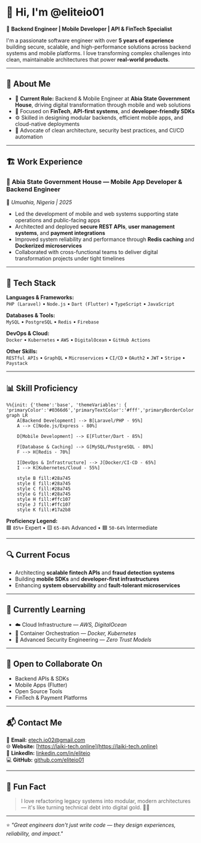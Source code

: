 # 👋 Hi, I'm **@eliteio01**

🎯 **Backend Engineer | Mobile Developer | API & FinTech Specialist**

I'm a passionate software engineer with over **5 years of experience** building secure, scalable, and high-performance solutions across backend systems and mobile platforms. I love transforming complex challenges into clean, maintainable architectures that power **real-world products**.

---

## 🧠 **About Me**

- 💼 **Current Role:** Backend & Mobile Engineer at **Abia State Government House**, driving digital transformation through mobile and web solutions
- 🧩 Focused on **FinTech**, **API-first systems**, and **developer-friendly SDKs**
- ⚙️ Skilled in designing modular backends, efficient mobile apps, and cloud-native deployments
- 🧱 Advocate of clean architecture, security best practices, and CI/CD automation

---

## 🏗️ **Work Experience**

### 💼 **Abia State Government House — Mobile App Developer & Backend Engineer**
📍 *Umuahia, Nigeria | 2025*

- Led the development of mobile and web systems supporting state operations and public-facing apps
- Architected and deployed **secure REST APIs**, **user management systems**, and **payment integrations**
- Improved system reliability and performance through **Redis caching** and **Dockerized microservices**
- Collaborated with cross-functional teams to deliver digital transformation projects under tight timelines

---

## 🚀 **Tech Stack**

**Languages & Frameworks:**  
`PHP (Laravel)` • `Node.js` • `Dart (Flutter)` • `TypeScript` • `JavaScript`

**Databases & Tools:**  
`MySQL` • `PostgreSQL` • `Redis` • `Firebase`

**DevOps & Cloud:**  
`Docker` • `Kubernetes` • `AWS` • `DigitalOcean` • `GitHub Actions`

**Other Skills:**  
`RESTful APIs` • `GraphQL` • `Microservices` • `CI/CD` • `OAuth2` • `JWT` • `Stripe` • `Paystack`

---

## 📊 **Skill Proficiency**

```mermaid
%%{init: {'theme':'base', 'themeVariables': { 'primaryColor':'#0366d6','primaryTextColor':'#fff','primaryBorderColor':'#0366d6','lineColor':'#6a737d','secondaryColor':'#f6f8fa','tertiaryColor':'#fff'}}}%%
graph LR
    A[Backend Development] --> B[Laravel/PHP - 95%]
    A --> C[Node.js/Express - 80%]
    
    D[Mobile Development] --> E[Flutter/Dart - 85%]
    
    F[Database & Caching] --> G[MySQL/PostgreSQL - 80%]
    F --> H[Redis - 70%]
    
    I[DevOps & Infrastructure] --> J[Docker/CI-CD - 65%]
    I --> K[Kubernetes/Cloud - 55%]
    
    style B fill:#28a745
    style E fill:#28a745
    style C fill:#28a745
    style G fill:#28a745
    style H fill:#ffc107
    style J fill:#ffc107
    style K fill:#17a2b8
```

**Proficiency Legend:**  
🟩 `85%+` Expert • 🟨 `65-84%` Advanced • 🟦 `50-64%` Intermediate

---

## 🔍 **Current Focus**

- Architecting **scalable fintech APIs** and **fraud detection systems**
- Building **mobile SDKs** and **developer-first infrastructures**
- Enhancing **system observability** and **fault-tolerant microservices**

---

## 🌱 **Currently Learning**

- ☁️ Cloud Infrastructure — *AWS, DigitalOcean*
- 🐳 Container Orchestration — *Docker, Kubernetes*
- 🔐 Advanced Security Engineering — *Zero Trust Models*

---

## 🤝 **Open to Collaborate On**

- Backend APIs & SDKs
- Mobile Apps (Flutter)
- Open Source Tools
- FinTech & Payment Platforms

---

## 📬 **Contact Me**

📧 **Email:** [etech.io02@gmail.com](mailto:etech.io02@gmail.com)  
🌐 **Website:** [https://laiki-tech.online](https://laiki-tech.online)  
💼 **LinkedIn:** [linkedin.com/in/eliteio](#)  
💻 **GitHub:** [github.com/eliteio01](https://github.com/eliteio01)

---

## 🧩 **Fun Fact**

> I love refactoring legacy systems into modular, modern architectures — it's like turning technical debt into digital gold. 🧠💡

---

⭐️ *"Great engineers don't just write code — they design experiences, reliability, and impact."*
